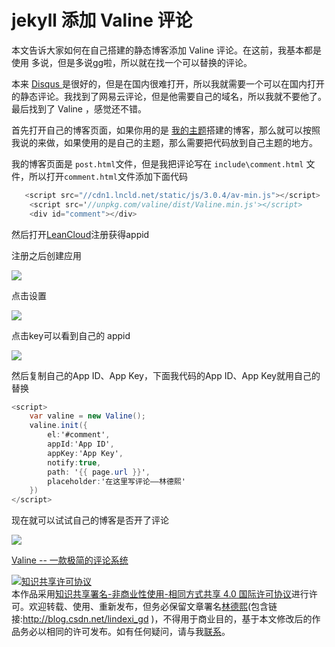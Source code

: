 # jekyll 添加 Valine 评论

本文告诉大家如何在自己搭建的静态博客添加 Valine 评论。在这前，我基本都是使用 多说，但是多说gg啦，所以就在找一个可以替换的评论。

<!--more-->

<!-- csdn -->

本来 [Disqus ](https://disqus.com/ )是很好的，但是在国内很难打开，所以我就需要一个可以在国内打开的静态评论。我找到了网易云评论，但是他需要自己的域名，所以我就不要他了。最后找到了 Valine ，感觉还不错。

首先打开自己的博客页面，如果你用的是 [我的主题](https://lindexi.oschina.io/lindexi/post/%E5%A6%82%E4%BD%95%E4%BD%BF%E7%94%A8%E6%9C%AC%E6%A8%A1%E6%9D%BF%E6%90%AD%E5%BB%BA%E5%8D%9A%E5%AE%A2.html )搭建的博客，那么就可以按照我说的来做，如果使用的是自己的主题，那么需要把代码放到自己主题的地方。

我的博客页面是 `post.html`文件，但是我把评论写在 `include\comment.html` 文件，所以打开`comment.html`文件添加下面代码

```csharp
   <script src="//cdn1.lncld.net/static/js/3.0.4/av-min.js"></script>
    <script src='//unpkg.com/valine/dist/Valine.min.js'></script>
    <div id="comment"></div>
```

然后打开[LeanCloud](https://leancloud.cn/ )注册获得appid

注册之后创建应用

![](http://7xqpl8.com1.z0.glb.clouddn.com/34fdad35-5dfe-a75b-2b4b-8c5e313038e2%2F201711231645122017112694519.jpg)

点击设置

![](http://7xqpl8.com1.z0.glb.clouddn.com/34fdad35-5dfe-a75b-2b4b-8c5e313038e2%2F201711231645122017112694643.jpg)

点击key可以看到自己的 appid

![](http://7xqpl8.com1.z0.glb.clouddn.com/34fdad35-5dfe-a75b-2b4b-8c5e313038e2%2F201711231645122017112694739.jpg)

然后复制自己的App ID、App Key，下面我代码的App ID、App Key就用自己的替换

```csharp
<script>
    var valine = new Valine();
    valine.init({
        el:'#comment',
        appId:'App ID',
        appKey:'App Key',
        notify:true,
        path: '{{ page.url }}',
        placeholder:'在这里写评论——林德熙'
    })
</script>
```

现在就可以试试自己的博客是否开了评论

![](http://7xqpl8.com1.z0.glb.clouddn.com/34fdad35-5dfe-a75b-2b4b-8c5e313038e2%2F201711231645122017112610743.jpg)


[Valine -- 一款极简的评论系统 ](https://ioliu.cn/2017/add-valine-comments-to-your-blog/ )

<a rel="license" href="http://creativecommons.org/licenses/by-nc-sa/4.0/"><img alt="知识共享许可协议" style="border-width:0" src="https://licensebuttons.net/l/by-nc-sa/4.0/88x31.png" /></a><br />本作品采用<a rel="license" href="http://creativecommons.org/licenses/by-nc-sa/4.0/">知识共享署名-非商业性使用-相同方式共享 4.0 国际许可协议</a>进行许可。欢迎转载、使用、重新发布，但务必保留文章署名[林德熙](http://blog.csdn.net/lindexi_gd)(包含链接:http://blog.csdn.net/lindexi_gd )，不得用于商业目的，基于本文修改后的作品务必以相同的许可发布。如有任何疑问，请与我[联系](mailto:lindexi_gd@163.com)。  
